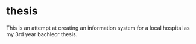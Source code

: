 # thesis
This is an attempt at creating an information system for a local hospital as my 3rd year bachleor thesis.
